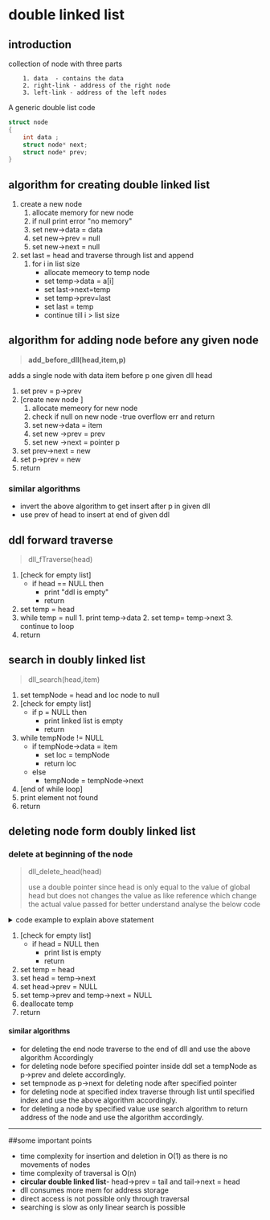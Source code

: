 # double linked list
## introduction    
collection of node with three parts

        1. data  - contains the data
        2. right-link - address of the right node
        3. left-link - address of the left nodes 
A generic double list code

```c
struct node 
{
    int data ;
    struct node* next;
    struct node* prev;
}
```

## algorithm for creating double linked list

  1. create a new node
        1. allocate memory for new node
        2. if null print error "no memory"
        3. set new->data = data
        4. set new->prev = null 
        5. set new->next = null
  2. set last = head and traverse through list and append 
        1. for i in list size  
            * allocate memeory to temp node
            * set temp->data = a[i]
            * set last->next=temp
            * set temp->prev=last
            * set last = temp
            * continue till i > list size
## algorithm for adding node before any given node
>  **add_before_dll(head,item,p)**
  
  adds a single node with data item before p one given dll head
  1. set prev = p->prev
  2. [create new node ]
        1. allocate memeory for new node
        2. check if null on new node -true overflow err and return 
        3. set new->data = item
        4. set new ->prev = prev
        5. set new ->next = pointer p
 3. set prev->next = new
 4. set p->prev = new
 5. return
### similar algorithms
  * invert the above algorithm to get insert after p in given dll
  * use prev of head to insert at end of given ddl

## ddl forward traverse
>  dll_fTraverse(head)

  1. [check for empty list]
        * if head == NULL then 
          * print "ddl is empty"
          * return
  2. set temp = head
  3. while temp = null
    1. print temp->data
    2. set temp= temp->next
    3. continue to loop
  4. return

## search in doubly linked list
> dll_search(head,item)

  1. set tempNode = head and loc node to null
  2. [check for empty list]
        * if p = NULL then
          * print linked list is empty 
          * return
  3. while tempNode != NULL 
        * if tempNode->data = item 
          * set loc = tempNode 
          * return loc
        * else
          * tempNode = tempNode->next
  4. [end of while loop]
  5. print element not found 
  6. return

## deleting node form doubly linked list


### delete at beginning of the node
> dll_delete_head(head)
>
>  use a double pointer since head is only equal to the value of global head but
>  does not changes the value as like reference which change the actual value passed
>  for better understand analyse the below code
  <details>
  <summary>code example to explain above statement</summary>

  ```c
/* function definition to swap the actual  values passed */
void swap(int *x, int *y) {

   int temp;
   temp = *x;    /* save the value at address x */
   *x = *y;      /* put y into x */
   *y = temp;    /* put temp into y */
  
   return;
}

/* function definition to swap the values but only inside the function
 * not globally
*/
void swap(int x, int y) {

   int temp;
   temp = x;    /* save the value at address x */
   x = y;      /* put y into x */
   y = temp;    /* put temp into y */
  
   return;
}
  ```
  
  </details>
  
  1. [check for empty list]
     * if head =  NULL then 
        * print list is empty
        * return
  2. set temp = head
  3. set head = temp->next
  4. set head->prev = NULL
  5. set temp->prev and temp->next = NULL
  6. deallocate temp 
  7. return
#### similar algorithms
* for deleting the end node traverse to the end of dll and use the above algorithm Accordingly
* for deleting node before specified pointer inside ddl set a tempNode 
 as p->prev and delete accordingly.
* set tempnode as p->next for deleting node after specified pointer
* for deleting node at specified index traverse through list until specified index and use the above algorithm accordingly.
* for deleting a node by specified value use search algorithm to return address of the node and use the algorithm accordingly. 
 -------
##some important points 

  * time complexity for insertion and deletion in O(1) as there is no movements of nodes
  * time complexity of traversal is O(n)
  * **circular double linked list**- head->prev = tail and tail->next = head
  * dll consumes more mem for address storage
  * direct access is not possible only through traversal
  * searching is slow as only linear search is possible
 
